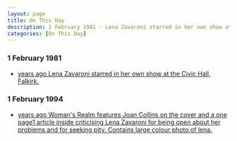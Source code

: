 ```yaml
---
layout: page
title: On This Day
description: 1 February 1981 - Lena Zavaroni starred in her own show at the Civic Hall, Falkirk. 1 January 1994 - Woman's Realm features Joan Collins on the cover and a one page1 article inside criticising Lena Zavaroni for being open about her problems and for seeking pity. Contains large colour photo of lena.
categories: [On This Day]
---
```


### 1 February 1981
* [<span id="age1"></span> years ago Lena Zavaroni starred in her own show at the Civic Hall, Falkirk.](/theatre/the%20lena%20zavaroni%20show/1981/02/01/the-lena-zavaroni-show.html)

### 1 February 1994
* [<span id="age2"></span> years ago Woman's Realm features Joan Collins on the cover and a one page1 article inside criticising Lena Zavaroni for being open about her problems and for seeking pity. Contains large colour photo of lena.](/magazines/1994/02/01/womans-realm.html)

<!-- Script for calculating number of years ago -->
<script>
var dob = '19810201';
var year = Number(dob.substr(0, 4));
var month = Number(dob.substr(4, 2)) - 1;
var day = Number(dob.substr(6, 2));
var today = new Date();
var age1 = today.getFullYear() - year;
if (today.getMonth() < month || (today.getMonth() == month && today.getDate() < day)) {
  age1--;
}
document.getElementById("age1").innerHTML=age1;

var dob = '19940201';
var year = Number(dob.substr(0, 4));
var month = Number(dob.substr(4, 2)) - 1;
var day = Number(dob.substr(6, 2));
var today = new Date();
var age2 = today.getFullYear() - year;
if (today.getMonth() < month || (today.getMonth() == month && today.getDate() < day)) {
  age2--;
}
document.getElementById("age2").innerHTML=age2;
</script>

